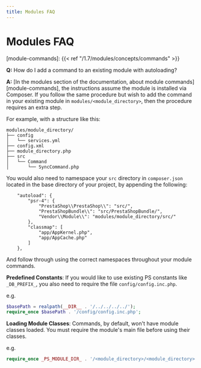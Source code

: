 ```yaml
---
title: Modules FAQ
---
```


# Modules FAQ

[module-commands]: {{< ref "/1.7/modules/concepts/commands" >}}

**Q:** How do I add a command to an existing module with autoloading?

**A:** [In the modules section of the documentation, about module commands][module-commands], the instructions assume the module is installed via Composer. If you follow the same procedure but wish to add the command in your existing module in `modules/<module_directory>`, then the procedure requires an extra step. 

For example, with a structure like this:

```tree
modules/module_directory/
├── config
│   └── services.yml
├── config.xml
├── module_directory.php
├── src
│   └── Command
│       └── SyncCommand.php
```

You would also need to namespace your `src` directory in `composer.json` located in the base directory of your project, by appending the following:

```
    "autoload": {
        "psr-4": {
            "PrestaShop\\PrestaShop\\": "src/",
            "PrestaShopBundle\\": "src/PrestaShopBundle/",
            "Vendor\\Module\\": "modules/module_directory/src/"
        },
        "classmap": [
            "app/AppKernel.php",
            "app/AppCache.php"
        ]
    },
```

And follow through using the correct namespaces throughout your module commands. 

**Predefined Constants**: If you would like to use existing PS constants like `_DB_PREFIX_`, you also need to require the file `config/config.inc.php`. 

e.g. 

```php
$basePath = realpath(__DIR__ . '/../../../../');
require_once $basePath . '/config/config.inc.php';
```

**Loading Module Classes**: Commands, by default, won't have module classes loaded. You must require the module's main file before using their classes.

e.g. 

```php
require_once _PS_MODULE_DIR_ . '/<module_directory>/<module_directory>.php';
```        
